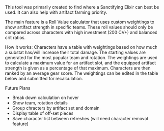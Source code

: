 This tool was primarily created to find where a Sanctifying Elixir can best be used.
It can also help with artifact farming priority.

The main feature is a Roll Value calculator that uses custom weightings to show artifact strength in specific teams.
These roll values should only be compared across characters with high investment (200 CV+) and balanced crit ratios.

How it works:
Characters have a table with weightings based on how much a substat has/will increase their total damage.
The starting values are generated for the most popular team and rotation.
The weightings are used to calculate a maximum value for an artifact slot, and the equipped artifact strength is given as a percentage of that maximum.
Characters are then ranked by an average gear score.
The weightings can be edited in the table below and submitted for recalculation.

Future Plans
 - Break down calculation on hover
 - Show team, rotation details
 - Group chracters by artifact set and domain
 - Display table of off-set pieces
 - Save character list between refreshes (will need character removal feature)